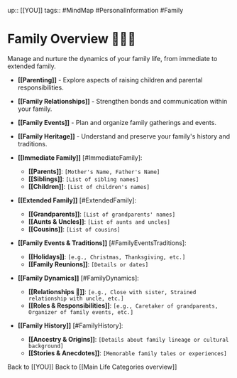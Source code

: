 up:: [[YOU]]
tags:: #MindMap #PersonalInformation #Family

# Family Overview 👨‍👩‍👦

Manage and nurture the dynamics of your family life, from immediate to extended family.

- **[[Parenting]]** - Explore aspects of raising children and parental responsibilities.
- **[[Family Relationships]]** - Strengthen bonds and communication within your family.
- **[[Family Events]]** - Plan and organize family gatherings and events.
- **[[Family Heritage]]** - Understand and preserve your family's history and traditions.


- **[[Immediate Family]]** [#ImmediateFamily]:
  - **[[Parents]]**: `[Mother's Name, Father's Name]`
  - **[[Siblings]]**: `[List of sibling names]`
  - **[[Children]]**: `[List of children's names]`

- **[[Extended Family]]** [#ExtendedFamily]:
  - **[[Grandparents]]**: `[List of grandparents' names]`
  - **[[Aunts & Uncles]]**: `[List of aunts and uncles]`
  - **[[Cousins]]**: `[List of cousins]`

- **[[Family Events & Traditions]]** [#FamilyEventsTraditions]:
  - **[[Holidays]]**: `[e.g., Christmas, Thanksgiving, etc.]`
  - **[[Family Reunions]]**: `[Details or dates]`

- **[[Family Dynamics]]** [#FamilyDynamics]:
  - **[[Relationships 🫧]]**: `[e.g., Close with sister, Strained relationship with uncle, etc.]`
  - **[[Roles & Responsibilities]]**: `[e.g., Caretaker of grandparents, Organizer of family events, etc.]`

- **[[Family History]]** [#FamilyHistory]:
  - **[[Ancestry & Origins]]**: `[Details about family lineage or cultural background]`
  - **[[Stories & Anecdotes]]**: `[Memorable family tales or experiences]`

Back to [[YOU]]
Back to [[Main Life Categories overview]]